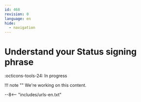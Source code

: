 ```yaml
---
id: 468
revision: 0
language: en
hide:
  - navigation
---
```


# Understand your Status signing phrase

 :octicons-tools-24: In progress

!!! note ""
     We're working on this content.

--8<-- "includes/urls-en.txt"
